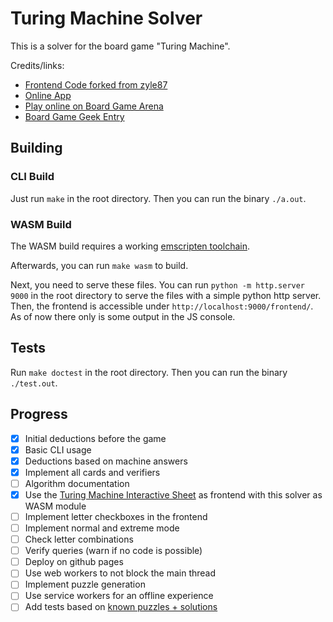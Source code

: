 # Turing Machine Solver

This is a solver for the board game "Turing Machine".

Credits/links:

- [Frontend Code forked from zyle87](https://github.com/zyle87/turing-machine-interactive-sheet)
- [Online App](https://turingmachine.info/)
- [Play online on Board Game Arena](https://en.boardgamearena.com/gamepanel?game=turingmachine)
- [Board Game Geek Entry](https://boardgamegeek.com/boardgame/356123/turing-machine)

## Building

### CLI Build

Just run `make` in the root directory. Then you can run the binary `./a.out`.

### WASM Build

The WASM build requires a working [emscripten toolchain](https://emscripten.org/docs/getting_started/downloads.html#installation-instructions-using-the-emsdk-recommended).

Afterwards, you can run `make wasm` to build.

Next, you need to serve these files. You can run `python -m http.server 9000` in the root directory to serve the files with a simple python http server.
Then, the frontend is accessible under `http://localhost:9000/frontend/`. As of now there only is some output in the JS console.

## Tests

Run `make doctest` in the root directory. Then you can run the binary `./test.out`.

## Progress

- [x] Initial deductions before the game
- [x] Basic CLI usage
- [x] Deductions based on machine answers
- [x] Implement all cards and verifiers
- [ ] Algorithm documentation
- [x] Use the [Turing Machine Interactive Sheet](https://github.com/zyle87/turing-machine-interactive-sheet) as frontend with this solver as WASM module
- [ ] Implement letter checkboxes in the frontend
- [ ] Implement normal and extreme mode
- [ ] Check letter combinations
- [ ] Verify queries (warn if no code is possible)
- [ ] Deploy on github pages
- [ ] Use web workers to not block the main thread
- [ ] Implement puzzle generation
- [ ] Use service workers for an offline experience
- [ ] Add tests based on [known puzzles + solutions](https://boardgamegeek.com/filepage/251409/book-8500-problems-offline-or-analog-use)
